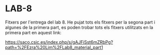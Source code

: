 # LAB-8
Fitxers per l'entrega del lab 8. He pujat tots els fitxers per la segona part i algunes de la primera part, es poden trobar tots els fitxers utilitzats en la primera part en aquest link:

https://saco.csic.es/index.php/s/gAJFiSst6mZRbPg?path=%2FEzra%20Lim%2FLab8_material_part1
